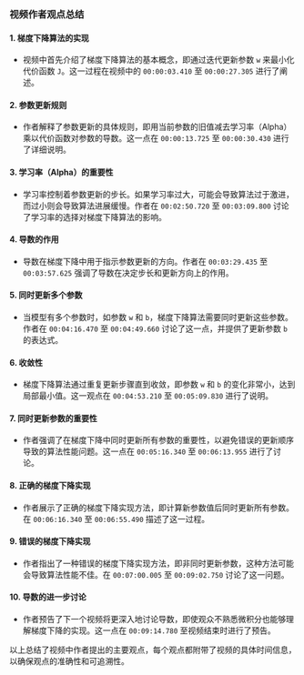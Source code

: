 ### 视频作者观点总结

#### 1. 梯度下降算法的实现
- 视频中首先介绍了梯度下降算法的基本概念，即通过迭代更新参数 `w` 来最小化代价函数 `J`。这一过程在视频中的 `00:00:03.410` 至 `00:00:27.305` 进行了阐述。

#### 2. 参数更新规则
- 作者解释了参数更新的具体规则，即用当前参数的旧值减去学习率（Alpha）乘以代价函数对参数的导数。这一点在 `00:00:13.725` 至 `00:00:30.430` 进行了详细说明。

#### 3. 学习率（Alpha）的重要性
- 学习率控制着参数更新的步长。如果学习率过大，可能会导致算法过于激进，而过小则会导致算法进展缓慢。作者在 `00:02:50.720` 至 `00:03:09.800` 讨论了学习率的选择对梯度下降算法的影响。

#### 4. 导数的作用
- 导数在梯度下降中用于指示参数更新的方向。作者在 `00:03:29.435` 至 `00:03:57.625` 强调了导数在决定步长和更新方向上的作用。

#### 5. 同时更新多个参数
- 当模型有多个参数时，如参数 `w` 和 `b`，梯度下降算法需要同时更新这些参数。作者在 `00:04:16.470` 至 `00:04:49.660` 讨论了这一点，并提供了更新参数 `b` 的表达式。

#### 6. 收敛性
- 梯度下降算法通过重复更新步骤直到收敛，即参数 `w` 和 `b` 的变化非常小，达到局部最小值。这一观点在 `00:04:53.210` 至 `00:05:09.830` 进行了说明。

#### 7. 同时更新参数的重要性
- 作者强调了在梯度下降中同时更新所有参数的重要性，以避免错误的更新顺序导致的算法性能问题。这一点在 `00:05:16.340` 至 `00:06:13.955` 进行了讨论。

#### 8. 正确的梯度下降实现
- 作者展示了正确的梯度下降实现方法，即计算新参数值后同时更新所有参数。在 `00:06:16.340` 至 `00:06:55.490` 描述了这一过程。

#### 9. 错误的梯度下降实现
- 作者指出了一种错误的梯度下降实现方法，即非同时更新参数，这种方法可能会导致算法性能不佳。在 `00:07:00.005` 至 `00:09:02.750` 讨论了这一问题。

#### 10. 导数的进一步讨论
- 作者预告了下一个视频将更深入地讨论导数，即使观众不熟悉微积分也能够理解梯度下降的实现。这一点在 `00:09:14.780` 至视频结束时进行了预告。

以上总结了视频中作者提出的主要观点，每个观点都附带了视频的具体时间信息，以确保观点的准确性和可追溯性。